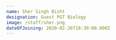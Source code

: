 ```yaml
---
name: Sher Singh Bisht
designation: Guest PGT Biology
image: /staff/sher.png
dateOfJoining: 2020-02-26T18:30:00.000Z
---
```


